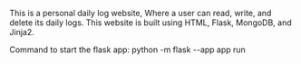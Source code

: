 This is a personal daily log website, Where a user can read, write, and delete its daily logs. This website is built using HTML, Flask, MongoDB, and Jinja2.

Command to start the flask app:
python -m flask --app app run 
